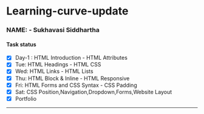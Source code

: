 # Learning-curve-update
### NAME: - Sukhavasi Siddhartha
#### Task status
- [x] Day-1 : HTML Introduction - HTML Attributes
- [x] Tue:  HTML Headings - HTML CSS
- [X] Wed:  HTML Links - HTML Lists
- [x] Thu:  HTML Block & Inline - HTML Responsive
- [x] Fri:  HTML Forms and CSS Syntax - CSS Padding
- [x] Sat:  CSS Position,Navigation,Dropdown,Forms,Website Layout
- [x] Portfolio

<hr/>
